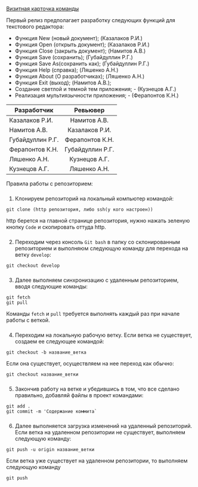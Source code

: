 [Визитная карточка команды](https://github.com/Legendary2/GB_CommandProgCPP_team3/wiki)

Первый релиз предполагает разработку следующих функций для текстового редактора:
- Функция New (новый документ); (Казалаков Р.И.)
- Функция Open (открыть документ); (Казалаков Р.И.)
- Функция Close (закрыть документ); (Намитов А.В.)
- Функция Save (сохранить); (Губайдуллин Р.Г.)
- Функция Save As(сохранить как); (Губайдуллин Р.Г.)
- Функция Help (справка); (Ляшенко А.Н.)
- Функция About (О разработчиках); (Ляшенко А.Н.)
- Функция Exit (выход); (Намитов А.В.);
- Создание светлой и темной тем приложения;  - (Кузнецов А.Г.)
- Реализация мультиязычности приложения; - (Ферапонтов К.Н.)

| Разработчик  |      Ревьювер      |
|----------|:-------------:|
| Казалаков Р.И. |  Намитов А.В. |
| Намитов А.В. |  Казалаков Р.И.  |
| Губайдуллин Р.Г. | Ферапонтов К.Н. |
| Ферапонтов К.Н. | Губайдуллин Р.Г. |
| Ляшенко А.Н. | Кузнецов А.Г. |
| Кузнецов А.Г. |  Ляшенко А.Н. |

Правила работы с репозиторием:
###
1. Клонируем репозиторий на локальный компьютер командой:
```
git clone (http репозитория, либо ssh(у кого настроен))
```
http берется на главной странице репозитория, нужно нажать зеленую кнопку `Code` и скопировать оттуда http.
###
2. Переходим через консоль `Git bash` в папку со склонированным репозиторием и выполняюм следующую команду для перехода на ветку `develop`:
```
git checkout develop
```
###
3. Далее выполняем синхронизацию с удаленным репозиторием, вводя следующие команды:
```
git fetch
git pull
```
Команды `fetch` и `pull` требуется выполнять каждый раз при начале работы с веткой.
###
4. Переходим на локальную рабочую ветку.
Если ветка не существует, создаем ее следующее командой:
```
git checkout -b название_ветка
```
Если она существует, осуществляем на нее переход как обычно:
```
git checkout название_ветки
```
###
5. Закончив работу на ветке и убедившись в том, что все сделано правильно, добавляй файлы в проект командами:
```
git add .
git commit -m 'Содержание коммита`
```
###
6. Далее выполняется загрузка изменений на удаленный репозиторий.
Если ветка на удаленном репозитории не существует, выполняем следующую команду:
```
git push -u origin название_ветки
```
Если ветка уже существует на удаленном репозитории, то выполняем следующую команду
```
git push
```